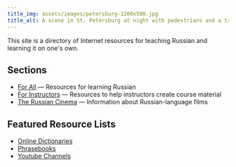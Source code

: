 ```yaml
---
title_img: assets/images/petersburg-1200x500.jpg
title_alt: A scene in St. Petersburg at night with pedestrians and a trolleybuses
---
```

This site is a directory of Internet resources for teaching Russian
and learning it on one's own. 

## Sections
* [For All](for-all/) — Resources for learning Russian
* [For Instructors](for-instructors/) — Resources to help instructors create course material
* [The Russian Cinema](cinema/) — Information about Russian-language films

## Featured Resource Lists
* [Online Dictionaries](for-all/dictionaries)
* [Phrasebooks](for-all/phrasebooks)
* [Youtube Channels](for-all/youtube-channels)


